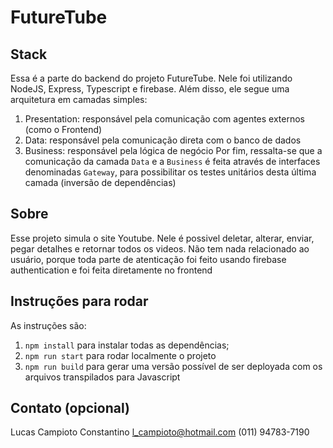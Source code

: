 # FutureTube

## Stack
Essa é a parte do backend do projeto FutureTube. Nele foi utilizando NodeJS, Express, Typescript e firebase. Além disso, ele segue uma arquitetura em camadas simples:
1. Presentation: responsável pela comunicação com agentes externos (como o Frontend)
1. Data: responsável pela comunicação direta com o banco de dados
1. Business: responsável pela lógica de negócio
Por fim, ressalta-se que a comunicação da camada `Data` e a `Business` é feita através de interfaces denominadas `Gateway`, para possibilitar os testes unitários desta última camada (inversão de dependências)

## Sobre
Esse projeto simula o site Youtube. Nele é possivel deletar, alterar, enviar, pegar detalhes e retornar todos os videos. Não tem nada relacionado ao usuário, porque toda parte de atenticação foi feito usando firebase authentication e foi feita diretamente no frontend

## Instruções para rodar
As instruções são:
1. `npm install` para instalar todas as dependências;
1. `npm run start` para rodar localmente o projeto
1. `npm run build` para gerar uma versão possível de ser deployada com os arquivos transpilados para Javascript

## Contato (opcional)
Lucas Campioto Constantino
l_campioto@hotmail.com
(011) 94783-7190